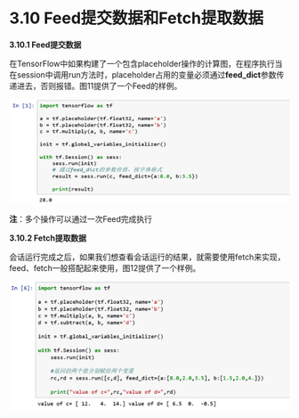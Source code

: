 # 3.10	Feed提交数据和Fetch提取数据

**3.10.1 Feed提交数据**

在TensorFlow中如果构建了一个包含placeholder操作的计算图，在程序执行当在session中调用run方法时，placeholder占用的变量必须通过**feed\_dict**参数传递进去，否则报错。图11提供了一个Feed的样例。

![&#x56FE;11 Feed&#x63D0;&#x4EA4;&#x6570;&#x636E;](../.gitbook/assets/image%20%2885%29.png)

**注**：多个操作可以通过一次Feed完成执行

**3.10.2 Fetch提取数据**

会话运行完成之后，如果我们想查看会话运行的结果，就需要使用fetch来实现，feed、fetch一般搭配起来使用，图12提供了一个样例。

![&#x56FE;12 Fetch&#x63D0;&#x53D6;&#x6570;&#x636E;](../.gitbook/assets/image%20%28304%29.png)



